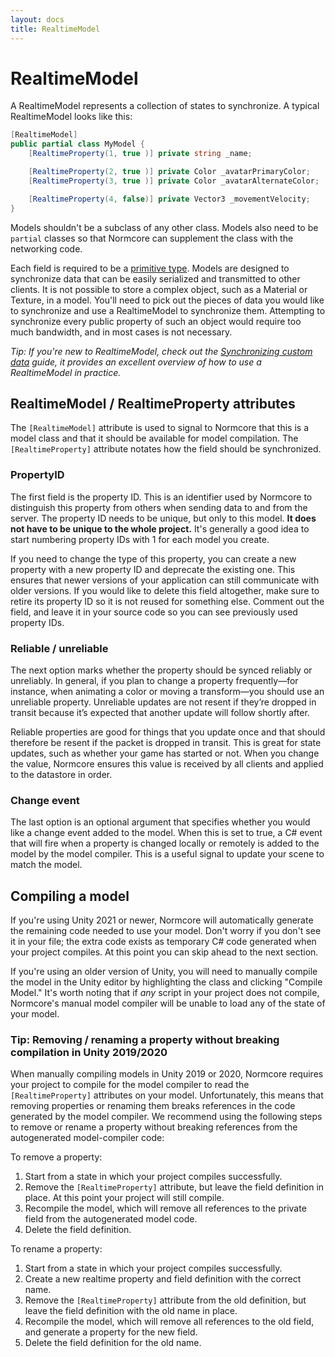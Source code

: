 ```yaml
---
layout: docs
title: RealtimeModel
---
```

# RealtimeModel

A RealtimeModel represents a collection of states to synchronize. A typical RealtimeModel looks like this:

```csharp
[RealtimeModel]
public partial class MyModel {
    [RealtimeProperty(1, true )] private string _name;

    [RealtimeProperty(2, true )] private Color _avatarPrimaryColor;
    [RealtimeProperty(3, true )] private Color _avatarAlternateColor;

    [RealtimeProperty(4, false)] private Vector3 _movementVelocity;
}
```

Models shouldn't be a subclass of any other class. Models also need to be `partial` classes so that Normcore can supplement the class with the networking code.

Each field is required to be a [primitive type](./supported-primitives.md). Models are designed to synchronize data that can be easily serialized and transmitted to other clients. It is not possible to store a complex object, such as a Material or Texture, in a model. You'll need to pick out the pieces of data you would like to synchronize and use a RealtimeModel to synchronize them. Attempting to synchronize every public property of such an object would require too much bandwidth, and in most cases is not necessary.

*Tip: If you're new to RealtimeModel, check out the [Synchronizing custom data](../realtime/synchronizing-custom-data.md) guide, it provides an excellent overview of how to use a RealtimeModel in practice.*

## RealtimeModel / RealtimeProperty attributes
The `[RealtimeModel]` attribute is used to signal to Normcore that this is a model class and that it should be available for model compilation. The `[RealtimeProperty]` attribute notates how the field should be synchronized.

### PropertyID
The first field is the property ID. This is an identifier used by Normcore to distinguish this property from others when sending data to and from the server. The property ID needs to be unique, but only to this model. **It does not have to be unique to the whole project.** It's generally a good idea to start numbering property IDs with 1 for each model you create.

If you need to change the type of this property, you can create a new property with a new property ID and deprecate the existing one. This ensures that newer versions of your application can still communicate with older versions. If you would like to delete this field altogether, make sure to retire its property ID so it is not reused for something else. Comment out the field, and leave it in your source code so you can see previously used property IDs.

### Reliable / unreliable
The next option marks whether the property should be synced reliably or unreliably. In general, if you plan to change a property frequently—for instance, when animating a color or moving a transform—you should use an unreliable property. Unreliable updates are not resent if they’re dropped in transit because it’s expected that another update will follow shortly after.

Reliable properties are good for things that you update once and that should therefore be resent if the packet is dropped in transit. This is great for state updates, such as whether your game has started or not. When you change the value, Normcore ensures this value is received by all clients and applied to the datastore in order.

### Change event
The last option is an optional argument that specifies whether you would like a change event added to the model. When this is set to true, a C# event that will fire when a property is changed locally or remotely is added to the model by the model compiler. This is a useful signal to update your scene to match the model.

## Compiling a model
If you're using Unity 2021 or newer, Normcore will automatically generate the remaining code needed to use your model. Don't worry if you don't see it in your file; the extra code exists as temporary C# code generated when your project compiles. At this point you can skip ahead to the next section.

If you're using an older version of Unity, you will need to manually compile the model in the Unity editor by highlighting the class and clicking "Compile Model." It's worth noting that if *any* script in your project does not compile, Normcore's manual model compiler will be unable to load any of the state of your model.

### Tip: Removing / renaming a property without breaking compilation in Unity 2019/2020
When manually compiling models in Unity 2019 or 2020, Normcore requires your project to compile for the model compiler to read the `[RealtimeProperty]` attributes on your model. Unfortunately, this means that removing properties or renaming them breaks references in the code generated by the model compiler. We recommend using the following steps to remove or rename a property without breaking references from the autogenerated model-compiler code:

To remove a property:

1. Start from a state in which your project compiles successfully.
2. Remove the `[RealtimeProperty]` attribute, but leave the field definition in place. At this point your project will still compile.
3. Recompile the model, which will remove all references to the private field from the autogenerated model code.
4. Delete the field definition.

To rename a property:
1. Start from a state in which your project compiles successfully.
2. Create a new realtime property and field definition with the correct name.
3. Remove the `[RealtimeProperty]` attribute from the old definition, but leave the field definition with the old name in place.
4. Recompile the model, which will remove all references to the old field, and generate a property for the new field.
5. Delete the field definition for the old name.
